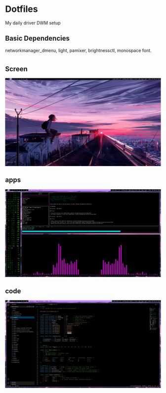 # Dotfiles
My daily driver DWM setup

## Basic Dependencies
networkmanager_dmenu,
light,
pamixer,
brightnessctl,
monospace font.
# 
## Screen
![](https://github.com/FIRSTB0SS/dwm-default/blob/main/screen.png)

## apps
![](https://github.com/FIRSTB0SS/dwm-default/blob/main/apps.png)

## code
![](https://github.com/FIRSTB0SS/dwm-default/blob/main/code.png)
